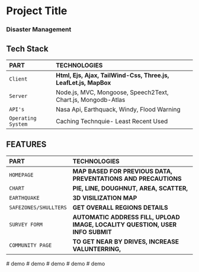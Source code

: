 # Project Title

### Disaster Management 

## Tech Stack

| PART               | TECHNOLOGIES                                                    |
| :----------------- | :-------------------------------------------------------------- |
| `Client`           | **Html, Ejs, Ajax, TailWind-Css, Three.js, LeafLet.js, MapBox** |
| `Server`           | Node.js, MVC, Mongoose, Speech2Text, Chart.js, Mongodb-Atlas    |
| `API's`            | Nasa Api, Earthquack, Windy, Flood Warning                      |
| `Operating System` | Caching Technquie- Least Recent Used                            |



## FEATURES


| PART               | TECHNOLOGIES                                                    |
| :----------------- | :-------------------------------------------------------------- |
| `HOMEPAGE`           | **MAP BASED FOR PREVIOUS DATA, PREVENTATIONS AND PRECAUTIONS**|
| `CHART`           | **PIE, LINE, DOUGHNUT, AREA, SCATTER,**                 |
| `EARTHQUAKE`            | **3D VISILIZATION MAP**               |
| `SAFEZONES/SHULLTERS`      | **GET OVERALL REGIONS DETAILS** |
| `SURVEY FORM` | **AUTOMATIC ADDRESS FILL, UPLOAD IMAGE, LOCALITY QUESTION, USER INFO SUBMIT**                                      |
| `COMMUNITY PAGE` | **TO GET NEAR BY DRIVES, INCREASE VALUNTERRING,**                            |


#   d e m o  
 #   d e m o  
 #   d e m o  
 #   d e m o  
 #   d e m o  
 